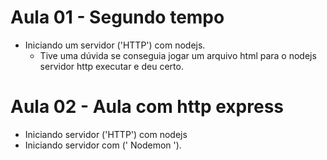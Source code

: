 
# Aula 01 - Segundo tempo 
 - Iniciando um servidor ('HTTP') com nodejs.
   - Tive uma dúvida se conseguia jogar um arquivo html para o nodejs servidor http executar e deu certo.

# Aula 02 - Aula com http express 
 - Iniciando servidor ('HTTP') com nodejs 
  - Iniciando servidor com (' Nodemon ').